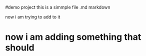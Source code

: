 #demo project 
this is a simmple file .md markdown

now i am trying to add to it
# now i am adding something that should